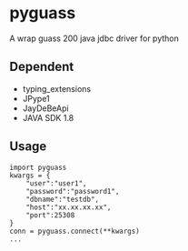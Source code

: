 # pyguass
A wrap guass 200 java jdbc driver for python

## Dependent
* typing_extensions
* JPype1
* JayDeBeApi
* JAVA SDK 1.8

## Usage
```
import pyguass
kwargs = {
	"user":"user1",
	"password":"password1",
	"dbname":"testdb",
	"host":"xx.xx.xx.xx",
	"port":25308
}
conn = pyguass.connect(**kwargs)
...
```

